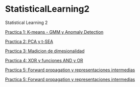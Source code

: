 # StatisticalLearning2
Statistical Learning 2


<a href="https://github.com/HectorMendia/StatisticalLearning2/blob/master/Practica1_Kmeans_GMM_AnomalyDect.ipynb">Practica 1: K-means - GMM y Anomaly Detection </a>


<a href="https://github.com/HectorMendia/StatisticalLearning2/blob/master/Practica2_PCA_tNSE.ipynb">Practica 2: PCA y t-SEA </a>


<a href="https://github.com/HectorMendia/StatisticalLearning2/blob/master/Practica3_Dimensionalidad.ipynb">Practica 3: Madicion de dimesionalidad</a>


<a href="https://github.com/HectorMendia/StatisticalLearning2/blob/master/Practica4_xor_perceptron.ipynb">Practica 4: XOR y funciones AND y OR</a>


<a href="https://github.com/HectorMendia/StatisticalLearning2/blob/master/Practica5_FordwardPropagation.ipynb">Practica 5: Forward propagation y representaciones intermedias</a>


<a href="https://github.com/HectorMendia/StatisticalLearning2/blob/master/Practica6_backpropagation.ipynb">Practica 5: Forward propagation y representaciones intermedias</a>




